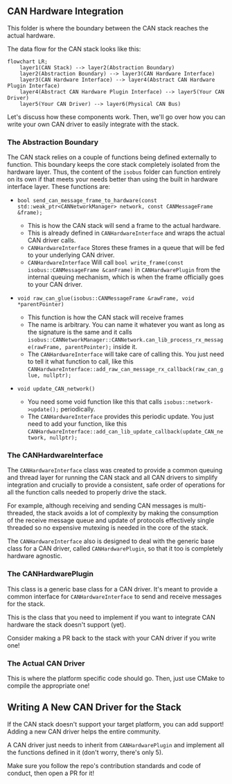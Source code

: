 ## CAN Hardware Integration

This folder is where the boundary between the CAN stack reaches the actual hardware.

The data flow for the CAN stack looks like this:

```mermaid
flowchart LR;
	layer1(CAN Stack) --> layer2(Abstraction Boundary)
	layer2(Abstraction Boundary) --> layer3(CAN Hardware Interface)
	layer3(CAN Hardware Interface) --> layer4(Abstract CAN Hardware Plugin Interface)
	layer4(Abstract CAN Hardware Plugin Interface) --> layer5(Your CAN Driver)
	layer5(Your CAN Driver) --> layer6(Physical CAN Bus)
```

Let's discuss how these components work. Then, we'll go over how you can write your own CAN driver to easily integrate with the stack.

### The Abstraction Boundary

The CAN stack relies on a couple of functions being defined externally to function. This boundary keeps the core stack completely isolated from the hardware layer. Thus, the content of the `isobus` folder can function entirely on its own if that meets your needs better than using the built in hardware interface layer.
These functions are:

* `bool send_can_message_frame_to_hardware(const std::weak_ptr<CANNetworkManager> network, const CANMessageFrame &frame);`
	- This is how the CAN stack will send a frame to the actual hardware.
	- This is already defined in `CANHardwareInterface` and wraps the actual CAN driver calls.
	- `CANHardwareInterface` Stores these frames in a queue that will be fed to your underlying CAN driver.
	- `CANHardwareInterface` Will call `bool write_frame(const isobus::CANMessageFrame &canFrame)` in `CANHardwarePlugin` from the internal queuing mechanism, which is when the frame officially goes to your CAN driver.
	
* `void raw_can_glue(isobus::CANMessageFrame &rawFrame, void *parentPointer)`
	- This function is how the CAN stack will receive frames
	- The name is arbitrary. You can name it whatever you want as long as the signature is the same and it calls `isobus::CANNetworkManager::CANNetwork.can_lib_process_rx_message(rawFrame, parentPointer);` inside it.
	- The `CANHardwareInterface` will take care of calling this. You just need to tell it what function to call, like this `CANHardwareInterface::add_raw_can_message_rx_callback(raw_can_glue, nullptr);`

* `void update_CAN_network()`
	- You need some void function like this that calls `isobus::network->update();` periodically.
	- The `CANHardwareInterface` provides this periodic update. You just need to add your function, like this `CANHardwareInterface::add_can_lib_update_callback(update_CAN_network, nullptr);`

### The CANHardwareInterface

The `CANHardwareInterface` class was created to provide a common queuing and thread layer for running the CAN stack and all CAN drivers to simplify integration and crucially to provide a consistent, safe order of operations for all the function calls needed to properly drive the stack.

For example, although receiving and sending CAN messages is multi-threaded, the stack avoids a lot of complexity by making the consumption of the receive message queue and update of protocols effectively single threaded so no expensive mutexing is needed in the core of the stack.

The `CANHardwareInterface` also is designed to deal with the generic base class for a CAN driver, called `CANHardwarePlugin`, so that it too is completely hardware agnostic.

### The CANHardwarePlugin

This class is a generic base class for a CAN driver. It's meant to provide a common interface for `CANHardwareInterface` to send and receive messages for the stack.

This is the class that you need to implement if you want to integrate CAN hardware the stack doesn't support (yet). 

Consider making a PR back to the stack with your CAN driver if you write one!

### The Actual CAN Driver

This is where the platform specific code should go. Then, just use CMake to compile the appropriate one!

## Writing A New CAN Driver for the Stack

If the CAN stack doesn't support your target platform, you can add support! Adding a new CAN driver helps the entire community.

A CAN driver just needs to inherit from `CANHardwarePlugin` and implement all the functions defined in it (don't worry, there's only 5).

Make sure you follow the repo's contribution standards and code of conduct, then open a PR for it!
